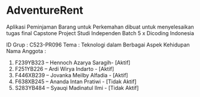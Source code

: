 # AdventureRent

Aplikasi Peminjaman Barang untuk Perkemahan
dibuat untuk menyelesaikan tugas final Capstone Project
Studi Independen Batch 5 x Dicoding Indonesia

ID Grup : C523-PR096
Tema : Teknologi dalam Berbagai Aspek Kehidupan
Nama Anggota :

1. F239YB323 – Hennoch Azarya Saragih- [Aktif]
2. F251YB226 – Ardi Wirya Indarto - [Aktif]
3. F446XB239 – Jovanka Meilby Alfadia - [Aktif]
4. F638XB245 – Ananda Intan Pratiwi - [Tidak Aktif]
5. S283YB484 – Syauqi Madinatul Ilmi - [Tidak Aktif]
